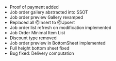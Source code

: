 <ul>
    <li>Proof of payment added</li>
    <li>Job order gallery abstracted into SSOT</li>
    <li>Job order preview Gallery revamped</li>
    <li>Replaced all @Insert to @Upsert</li>
    <li>Job order list refresh on modification implemented</li>
    <li>Job Order Minimal Item List</li>
    <li>Discount type removed</li>
    <li>Job order preview in BottomSheet implemented</li>
    <li>Full height bottom sheet fixed</li>
    <li>Bug fixed: Delivery computation</li>
</ul>